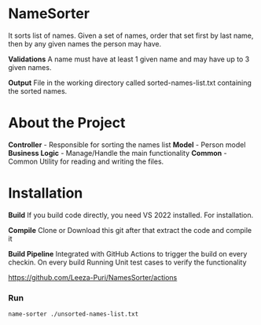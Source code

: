 # NameSorter
It sorts list of names. Given a set of names, order that set first by last name, then by any given names the
person may have. 

**Validations**
A name must have at least 1 given name and may have up to 3 given names.

**Output** 
File in the working directory called sorted-names-list.txt containing the sorted names.

# About the Project

**Controller** - Responsible for sorting the names list 
**Model** - Person model  
**Business Logic** - Manage/Handle the main functionality 
**Common** - Common Utility for reading and writing the files. 

# Installation
**Build**
If you build code directly, you need VS 2022 installed. For installation.

**Compile**
Clone or Download this git after that extract the code and compile it

**Build Pipeline**
Integrated with GitHub Actions to trigger the build on every checkin.
On every build Running Unit test cases to verify the functionality

https://github.com/Leeza-Puri/NamesSorter/actions

### Run

```html
name-sorter ./unsorted-names-list.txt
```

